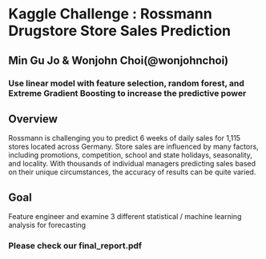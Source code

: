 # Kaggle Challenge : Rossmann Drugstore Store Sales Prediction
## Min Gu Jo & Wonjohn Choi(@wonjohnchoi)
### Use linear model with feature selection, random forest, and Extreme Gradient Boosting to increase the predictive power


## Overview
Rossmann is challenging you to predict 6 weeks of daily sales for 1,115 stores located across Germany. Store sales are influenced by many factors, including promotions, competition, school and state holidays, seasonality, and locality. With thousands of individual managers predicting sales based on their unique circumstances, the accuracy of results can be quite varied.

## Goal
Feature engineer and examine 3 different statistical / machine learning analysis for forecasting

### Please check our final_report.pdf

